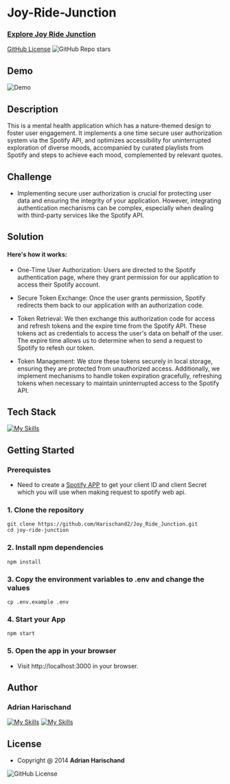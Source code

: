 # Joy-Ride-Junction

### [Explore Joy Ride Junction](https://joy-ride-junction.vercel.app/)
[GitHub License](img.shields.io/badge/license-MIT-blue.svg)
  <img src="https://img.shields.io/github/stars/Harischand2/Joy_Ride_Junction" alt="GitHub Repo stars">


## Demo
![Demo](Demo_JJF.gif)


## Description
This is a mental health application which has a nature-themed design to foster user engagement. It implements a one time secure user authorization system via the Spotify API, and optimizes accessibility for uninterrupted exploration of diverse moods, accompanied by curated playlists from Spotify and steps to achieve each mood, complemented by relevant quotes.
## Challenge 
* Implementing secure user authorization is crucial for protecting user data and ensuring the integrity of your application. However, integrating authentication mechanisms can be complex, especially when dealing with third-party services like the Spotify API.
## Solution
#### Here's how it works:

* One-Time User Authorization: Users are directed to the Spotify authentication page, where they grant permission for our application to access their Spotify account.

* Secure Token Exchange: Once the user grants permission, Spotify redirects them back to our application with an authorization code.

* Token Retrieval: We then exchange this authorization code for access and refresh tokens and the expire time from the Spotify API. These tokens act as credentials to access the user's data on behalf of the user. The expire time allows us to determine when to send a request to Spotify to refesh our token.

* Token Management: We store these tokens securely in local storage, ensuring they are protected from unauthorized access. Additionally, we implement mechanisms to handle token expiration gracefully, refreshing tokens when necessary to maintain uninterrupted access to the Spotify API.

## Tech Stack

[![My Skills](https://skillicons.dev/icons?i=html,css,react,js,bootstrap)](https://skillicons.dev)


## Getting Started
### Prerequistes
* Need to create a [Spotify APP](https://developer.spotify.com/documentation/web-api/concepts/apps) to get your client ID and client Secret which you will use when making request to spotify web api.

### 1. Clone the repository
```shell
git clone https://github.com/Harischand2/Joy_Ride_Junction.git
cd joy-ride-junction
```
### 2. Install npm dependencies
```shell
npm install
```
### 3. Copy the environment variables to .env and change the values
```shell
cp .env.example .env
```
### 4. Start your App
```shell
npm start
```
### 5. Open the app in your browser
* Visit http://localhost:3000 in your browser.

## Author
### Adrian Harischand

[![My Skills](https://skillicons.dev/icons?i=github)](https://github.com/Harischand2)
[![My Skills](https://skillicons.dev/icons?i=linkedin)](https://www.linkedin.com/in/adrian-harischand-94b803236/)


## License
* Copyright @ 2014 <b>Adrian Harischand</b> <br>
 <img src="https://img.shields.io/badge/license-MIT-yellow.svg" alt="GitHub License">
